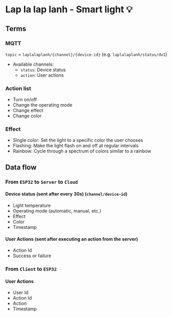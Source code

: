 # Lap la lap lanh - Smart light 💡

## Terms

### MQTT

`topic` = `laplalaplanh/{channel}/{device-id}` (e.g. `laplalaplanh/status/dv1`)

- Available channels:
  - `status`: Device status
  - `action`: User actions

### Action list

- Turn on/off
- Change the operating mode
- Change effect
- Change color

### Effect

- Single color: Set the light to a specific color the user chooses
- Flashing: Make the light flash on and off at regular intervals
- Rainbow: Cycle through a spectrum of colors similar to a rainbow

## Data flow

### From `ESP32` to `Server` to `Cloud`

#### Device status (sent after every 30s) (`channel/device-id`)

- Light temperature
- Operating mode (automatic, manual, etc.)
- Effect
- Color
- Timestamp

#### User Actions (sent after executing an action from the server)

- Action Id
- Success or failure

### From `Client` to `ESP32`

#### User Actions

- User Id
- Action Id
- Action
- Timestamp
